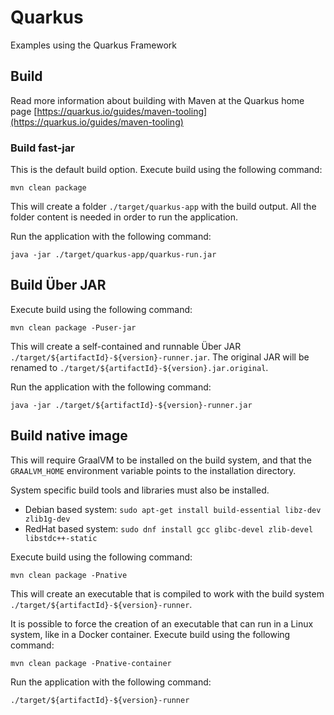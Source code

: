 # Quarkus
Examples using the Quarkus Framework

## Build
Read more information about building with Maven at the Quarkus home page
[https://quarkus.io/guides/maven-tooling](https://quarkus.io/guides/maven-tooling)

### Build fast-jar
This is the default build option. Execute build using the following command:
```shell
mvn clean package
```
This will create a folder `./target/quarkus-app` with the build output. All the folder content is needed in order to run the application.

Run the application with the following command:
```shell
java -jar ./target/quarkus-app/quarkus-run.jar
```

## Build Über JAR
Execute build using the following command:
```shell
mvn clean package -Puser-jar
```
This will create a self-contained and runnable Über JAR `./target/${artifactId}-${version}-runner.jar`. The original JAR will be renamed to `./target/${artifactId}-${version}.jar.original`.

Run the application with the following command:
```shell
java -jar ./target/${artifactId}-${version}-runner.jar
```

## Build native image
This will require GraalVM to be installed on the build system, and that the `GRAALVM_HOME` environment variable points to the installation directory.

System specific build tools and libraries must also be installed.
* Debian based system: `sudo apt-get install build-essential libz-dev zlib1g-dev`
* RedHat based system: `sudo dnf install gcc glibc-devel zlib-devel libstdc++-static`

Execute build using the following command:
```shell
mvn clean package -Pnative
```
This will create an executable that is compiled to work with the build system `./target/${artifactId}-${version}-runner`.

It is possible to force the creation of an executable that can run in a Linux system, like in a Docker container.
Execute build using the following command:
```shell
mvn clean package -Pnative-container
```

Run the application with the following command:
```shell
./target/${artifactId}-${version}-runner
```
